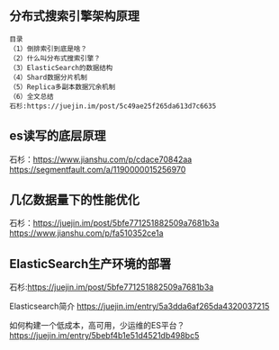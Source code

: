 ## 分布式搜索引擎架构原理 ##

```
目录
（1）倒排索引到底是啥？
（2）什么叫分布式搜索引擎？
（3）ElasticSearch的数据结构
（4）Shard数据分片机制
（5）Replica多副本数据冗余机制
（6）全文总结
石杉:https://juejin.im/post/5c49ae25f265da613d7c6635
```

## es读写的底层原理 ##
石杉：https://www.jianshu.com/p/cdace70842aa
https://segmentfault.com/a/1190000015256970

## 几亿数据量下的性能优化 ##
石杉：https://juejin.im/post/5bfe771251882509a7681b3a
https://www.jianshu.com/p/fa510352ce1a

## ElasticSearch生产环境的部署 ##
石杉:https://juejin.im/post/5bfe771251882509a7681b3a


Elasticsearch简介
https://juejin.im/entry/5a3dda6af265da4320037215

如何构建一个低成本，高可用，少运维的ES平台？
https://juejin.im/entry/5bebf4b1e51d4521db498bc5